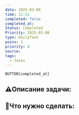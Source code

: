 ```yaml
---
date: 2025-03-08
time: 21:21
completed: false
completed_at: 
Status: Completed
Priority: 2025-03-08
type: DailyTask
poins: 1
priority: 4
source: 
tags:
  - tasks
---
```

`BUTTON[completed_at]`
## ⚠️Описание задачи:



## 📝Что нужно сделать:
